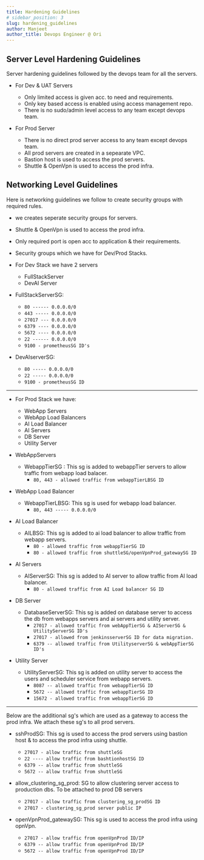 ```yaml
---
title: Hardening Guidelines
# sidebar_position: 3
slug: hardening_guidelines
author: Manjeet
author_title: Devops Engineer @ Ori
---
```


## Server Level Hardening Guidelines

Server hardening guidelines followed by the devops team for all the servers.

- For Dev & UAT Servers
  - Only limited access is given acc. to need and requirements.
  - Only key based access is enabled using access management repo.
  - There is no sudo/admin level access to any team except devops team.

- For Prod Server
  - There is no direct prod server access to any team except devops team.
  - All prod servers are created in a sepearate VPC.
  - Bastion host is used to access the prod servers.
  - Shuttle & OpenVpn is used to access the prod infra.

## Networking Level Guidelines

Here is networking guidelines we follow to create security groups with required rules.

- we creates seperate security groups for servers.
- Shuttle & OpenVpn is used to access the prod infra.
- Only required port is open acc to application & their requirements.
- Security groups which we have for Dev/Prod Stacks.
  
- For Dev Stack we have 2 servers
  - FullStackServer
  - DevAI Server

- FullStackServerSG:
  - `80 ------ 0.0.0.0/0`
  - `443 ----- 0.0.0.0/0`
  - `27017 --- 0.0.0.0/0`
  - `6379 ---- 0.0.0.0/0`
  - `5672 ---- 0.0.0.0/0`
  - `22 ------ 0.0.0.0/0`
  - `9100 - prometheusSG ID's`
  
- DevAIserverSG:
  - `80 ----- 0.0.0.0/0`
  - `22 ----- 0.0.0.0/0`
  - `9100 - prometheusSG ID`

----  

- For Prod Stack we have:
  - WebApp Servers
  - WebApp Load Balancers
  - AI Load Balancer
  - AI Servers
  - DB Server
  - Utility Server
  
- WebAppServers
  - WebappTierSG : This sg is added to webappTier servers to allow traffic from webapp load balacer.
    - `80, 443 - allowed traffic from webappTierLBSG ID`

- WebApp Load Balancer
  - WebappTierLBSG: This sg is used for webapp load balancer.
    - `80, 443 ----- 0.0.0.0/0`
  
- AI Load Balancer
  - AILBSG: This sg is added to ai load balancer to allow traffic from webapp servers.
    - `80 - allowed traffic from webappTierSG ID`
    - `80 - allowed traffic from shuttleSG/openVpnProd_gatewaySG ID`

- AI Servers
  - AIServerSG: This sg is added to AI server to allow traffic from AI load balancer.
    - `80 - allowed traffic from AI Load balancer SG ID`

- DB Server
  - DatabaseServerSG: This sg is added on database server to access the db from webapps servers and ai servers and utility server.
    - `27017 - allowed traffic from webAppTierSG & AIServerSG & UtilityServerSG ID's`
    - `27017 - allowed from jenkinsserverSG ID for data migration.`
    - `6379 -- allowed traffic from UtilityserverSG & webAppTierSG ID's`

- Utility Server
  - UtilityServerSG: This sg is added on utility server to access the users and scheduler service from webapp servers.
    - `8087 -- allowed traffic from webappTierSG ID`
    - `5672 -- allowed traffic from webappTierSG ID`
    - `15672 - allowed traffic from webappTierSG ID`

----

Below are the additional sg's which are used as a gateway to access the prod infra. We attach these sg's to all prod servers.

- sshProdSG: This sg is used to access the prod servers using bastion host & to access the prod infra using shuttle.
  - `27017 - allow traffic from shuttleSG`
  - `22 ---- allow traffic from bashtionhostSG ID`
  - `6379 -- allow traffic from shuttleSG`
  - `5672 -- allow traffic from shuttleSG`

- allow_clustering_sg_prod: SG to allow clustering server access to production dbs. To be attached to prod DB servers
  - `27017 - allow traffic from clustering_sg_prodSG ID`
  - `27017 - clustering_sg_prod server public IP`

- openVpnProd_gatewaySG: This sg is used to access the prod infra using opnVpn.
  - `27017 - allow traffic from openVpnProd ID/IP`
  - `6379 -- allow traffic from openVpnProd ID/IP`
  - `5672 -- allow traffic from openVpnProd ID/IP`
